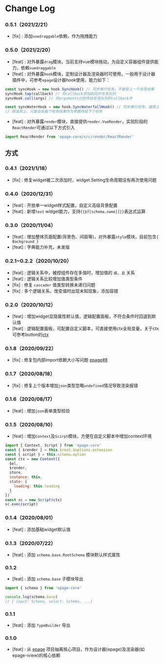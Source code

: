 # Change Log

### 0.5.1（2021/2/21）

- [fix] : 添加`vuedraggable`依赖，作为拖拽能力

### 0.5.0（2021/2/20）

- [feat] : 对外暴露`drag`模块，当前支持vue模块拖动，为自定义容器组件提供能力，依赖`vuedraggable`
- [feat] : 对外暴露`hook`模块，定制设计器及渲染器时可使用，一般用于设计器插件中，可参考`epage`设计器hook使用，能力如下：

```js
const syncHook = new hook.SyncHook() // 同步串行任务，不接受上一个任务结果
syncHook.tap(callback) // 将callback添加到同步任务队列
syncHook.call(args) // 将arguments分别传给任务队列的callback中

const syncWaterHook = new hook.SyncWaterfallHook() // 同步串行任务，接受上一个任务结果
// 用法同上，只是会将每个任务结果作为参数传给下个任务
```
- [feat] : 对外暴露`render`模块，直接提供`render.VueRender`，实验阶段的`ReactRender`可通过以下方式引入

```js
import ReactRender from 'epage-core/src/render/ReactRender'
```
方式
- 
### 0.4.1（2021/1/18）

- [fix] : 修复widget被二次添加时，widget.Setting生命周期没有再次使用问题

### 0.4.0（2020/12/31）

- [feat] : 开放单一widget样式配置，自定义高级背景配置
- [feat] : 新增`text` widget能力，支持`{{$f[schema.name]]}}`表达式运算

### 0.3.0（2020/11/04）

- [feat] : 增加整体页面配置(背景色、间距等)，对外暴露`style`模块，目前包含`{ Background }`
- [feat] : 字典能力补充，未发版

### 0.2.1~0.2.2（2020/10/20）

- [feat] : 逻辑关系中，被控组件存在多值时，增加值的 `或`、`且` 关系
- [feat] : 逻辑关系比较增加值类型条件
- [fix] : 修复 `cascader` 值类型转换未递归问题
- [fix] : 多个逻辑关系，改变值时出现未知现象，添加容错


### 0.2.0（2020/10/12）

- [feat] : 增加widget显隐属性默认值，逻辑配置面板，不符合条件时回退到默认值
- [feat] : 逻辑配置面板，可配置自定义脚本，可直接使用ctx全局变量，关于ctx可参考button的[ctx](http://epage.didichuxing.com/examples/widgets/button.html#schema-option%E5%AE%9A%E4%B9%89)

### 0.1.8（2020/09/22）

- [fix] : 修复包内部import依赖大小写问题 [epage#8](https://github.com/didi/epage/issues/8)

### 0.1.7（2020/08/18）

- [fix] : 修复上个版本增加`json`类型忽略`undefined`情况导致渲染报错

### 0.1.6（2020/08/17）

- [feat] : 增加`json`表单类型校验

### 0.1.5（2020/08/10）

- [feat] : 增加`Context`及`Scirpt`模块，方便在自定义脚本中增加context环境

```js
import { Context, Script } from 'epage-core'
const { $render } = this.$root.$options.extension
const { script } = this.schema.option
const ctx = new Context({
  $el,
  $render,
  store,
  instance: this,
  state: {
    loading: this.loading
  }
})
const sc = new Script(ctx)
sc.exec(script)
```


### 0.1.4（2020/08/01）

- [feat] : 添加基础widget默认值

### 0.1.3（2020/07/22）

- [feat] : 添加 `schema.base.RootSchema` 模块默认样式属性

### 0.1.2

- [feat] : 添加 `schema.base` 子模块导出

```js
import { schema } from 'epage-core'

console.log(schema.base)
// { input: Schema, select: Schema, ...}
```

### 0.1.1

- [feat] : 添加 `TypeBuilder` 导出

### 0.1.0

- [feat] : 从 [epage](https://github.com/didi/epage) 项目抽离核心项目，作为设计器(epage)及渲染器(如epage-iview)的核心依赖